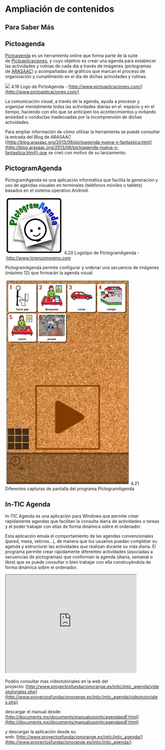 
# Ampliación de contenidos

## Para Saber Más

## Pictoagenda

[Pictoagenda](http://www.pictoagenda.com/) es un herramienta online que forma parte de la suite de [Pictoaplicaciones](http://www.pictoaplicaciones.com/), y cuyo objetivo es crear una agenda para establecer las actividades y rutinas de cada día a través de imágenes (pictogramas de [ARASAAC](http://arasaac.org/)) y acompañadas de gráficos que marcan el proceso de organización y cumplimiento en el día de dichas actividades y rutinas.

![](http://www.catedu.es/arasaac/zona_descargas/software/25/screenshot/pictoagenda_0.jpeg)
4.18 Logo de PictoAgenda - [http://www.pictoaplicaciones.com/](http://www.pictoaplicaciones.com/) 

La comunicación visual, a través de la agenda, ayuda a procesar y organizar mentalmente todas las actividades diarias en el  espacio y en el tiempo, haciendo con ello que se anticipen los acontecimientos y evitando ansiedad o conductas inadecuadas por la incomprensión de dichas actividades.

Para ampliar información de cómo utilizar la herramienta se puede consultar la entrada del Blog de ARASAAC ([http://blog.arasaac.org/2013/06/pictoagenda-nueva-y-fantastica.html](http://blog.arasaac.org/2013/06/pictoagenda-nueva-y-fantastica.html)) que se creó con motivo de su lanzamiento.

## PictogramAgenda

PictogramAgenda es una aplicación informática que facilita la generación y uso de agendas visuales en terminales (teléfonos móviles o tablets) basados en el sistema operativo Android.

![](img/Captura_de_pantalla_de_2017-03-15_12-15-17.png)
4.20 Logotipo de PictogramAgenda - http://www.lorenzomoreno.com

PictogramAgenda permite configurar y ordenar una secuencia de imágenes (máximo 12) que formarán la agenda visual.

![](img/Captura_de_pantalla_de_2017-03-15_12-15-53.png)
4.21 Diferentes capturas de pantalla del programa PictogramAgenda

## In-TIC Agenda

In-TIC Agenda es una aplicación para Windows que permite crear rápidamente agendas que facilitan la consulta diaria de actividades o tareas y el poder trabajar con ellas de forma dinámica sobre el ordenador.

Esta aplicación emula el comportamiento de las agendas convencionales (pared, mesa, velcros...), de manera que los usuarios puedan completar su agenda y estructurar las actividades que realizan durante su vida diaria. El programa permite crear rápidamente diferentes actividades (asociadas a secuencias de pictogramas) que conforman la agenda (diaria, semanal o libre) que se puede consultar o bien trabajar con ella construyéndola de forma dinámica sobre el ordenador.

<iframe width="425" height="319" src="http://www.proyectosfundacionorange.es/intic/videotutoriales/Usuarios_de_ejemplo.mp4"></iframe>

Podéis consultar más videotutoriales en la web del proyecto: [http://www.proyectosfundacionorange.es/intic/intic_agenda/videotutoriales.php](http://www.proyectosfundacionorange.es/intic/intic_agenda/videotutoriales.php)

descargar el manual desde: [http://documents.mx/documents/manualusointicagendapdf.html](http://documents.mx/documents/manualusointicagendapdf.html)

y descargar la aplicación desde su web: [http://www.proyectosfundacionorange.es/intic/intic_agenda/](http://www.proyectosfundacionorange.es/intic/intic_agenda/)

 

